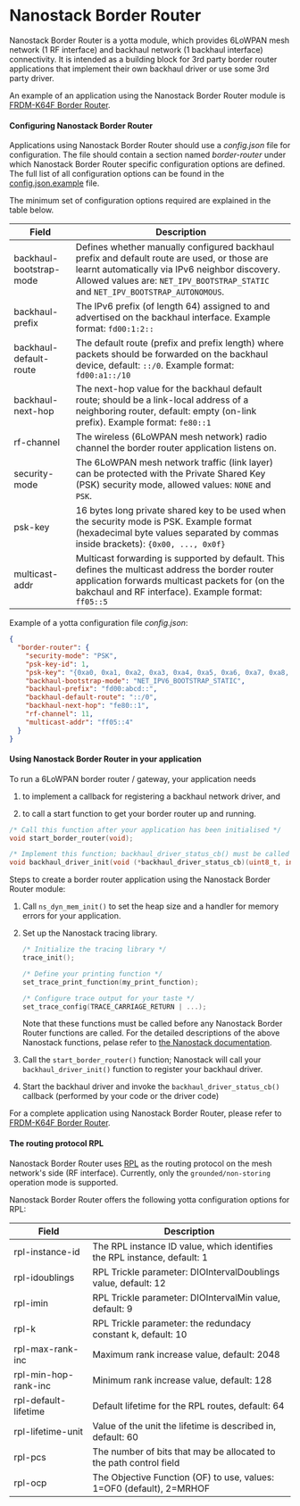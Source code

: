 # Nanostack Border Router
Nanostack Border Router is a yotta module, which provides 6LoWPAN mesh network (1 RF interface) and backhaul network (1 backhaul interface) connectivity. It is intended as a building block for 3rd party border router applications that implement their own backhaul driver or use some 3rd party driver.

An example of an application using the Nanostack Border Router module is [FRDM-K64F Border Router](https://github.com/ARMmbed/k64f-border-router).

#### Configuring Nanostack Border Router
Applications using Nanostack Border Router should use a *config.json* file for configuration. The file should contain a section named *border-router* under which Nanostack Border Router specific configuration options are defined. The full list of all configuration options can be found in the [config.json.example](config.json.example) file.

The minimum set of configuration options required are explained in the table below.

| Field                               | Description                                                   |
|-------------------------------------|---------------------------------------------------------------|
| backhaul-bootstrap-mode             | Defines whether manually configured backhaul prefix and default route are used, or those are learnt automatically via IPv6 neighbor discovery. Allowed values are: `NET_IPV_BOOTSTRAP_STATIC` and `NET_IPV_BOOTSTRAP_AUTONOMOUS`. |
| backhaul-prefix                     | The IPv6 prefix (of length 64) assigned to and advertised on the backhaul interface. Example format: `fd00:1:2::` |
| backhaul-default-route              | The default route (prefix and prefix length) where packets should be forwarded on the backhaul device, default: `::/0`. Example format: `fd00:a1::/10` |
| backhaul-next-hop                   | The next-hop value for the backhaul default route; should be a link-local address of a neighboring router, default: empty (on-link prefix). Example format: `fe80::1` |
| rf-channel                          | The wireless (6LoWPAN mesh network) radio channel the border router application listens on. |
| security-mode                       | The 6LoWPAN mesh network traffic (link layer) can be protected with the Private Shared Key (PSK) security mode, allowed values: `NONE` and `PSK`. |
| psk-key                             | 16 bytes long private shared key to be used when the security mode is PSK. Example format (hexadecimal byte values separated by commas inside brackets): `{0x00, ..., 0x0f}` |
| multicast-addr                      | Multicast forwarding is supported by default. This defines the multicast address the border router application forwards multicast packets for (on the bakchaul and RF interface). Example format: `ff05::5` |

Example of a yotta configuration file *config.json*:

```json
{
  "border-router": {
	"security-mode": "PSK",
	"psk-key-id": 1,
	"psk-key": "{0xa0, 0xa1, 0xa2, 0xa3, 0xa4, 0xa5, 0xa6, 0xa7, 0xa8, 0xa9, 0xaa, 0xab, 0xac, 0xad, 0xae, 0xaf}",
	"backhaul-bootstrap-mode": "NET_IPV6_BOOTSTRAP_STATIC",
	"backhaul-prefix": "fd00:abcd::",
	"backhaul-default-route": "::/0",
	"backhaul-next-hop": "fe80::1",
	"rf-channel": 11,
	"multicast-addr": "ff05::4"
  }
}
```

#### Using Nanostack Border Router in your application
To run a 6LoWPAN border router / gateway, your application needs

1. to implement a callback for registering a backhaul network driver, and

2. to call a start function to get your border router up and running.

```C
/* Call this function after your application has been initialised */
void start_border_router(void);

/* Implement this function; backhaul_driver_status_cb() must be called by your app or the backhaul driver */
void backhaul_driver_init(void (*backhaul_driver_status_cb)(uint8_t, int8_t));
```

Steps to create a border router application using the Nanostack Border Router module:

1. Call `ns_dyn_mem_init()` to set the heap size and a handler for memory errors for your application.

2. Set up the Nanostack tracing library.
   ```C
   /* Initialize the tracing library */
   trace_init(); 

   /* Define your printing function */
   set_trace_print_function(my_print_function);

   /* Configure trace output for your taste */
   set_trace_config(TRACE_CARRIAGE_RETURN | ...);
   ```

   Note that these functions must be called before any Nanostack Border Router functions are called. For the detailed descriptions of the above Nanostack functions, pelase refer to [the Nanostack documentation](https://github.com/ARMmbed/sal-stack-nanostack/tree/master/docs).

3. Call the `start_border_router()` function; Nanostack will call your `backhaul_driver_init()` function to register your backhaul driver.

4. Start the backhaul driver and invoke the `backhaul_driver_status_cb()` callback (performed by your code or the driver code)

For a complete application using Nanostack Border Router, please refer to [FRDM-K64F Border Router](https://github.com/ARMmbed/k64f-border-router).

#### The routing protocol RPL
Nanostack Border Router uses [RPL](https://tools.ietf.org/html/rfc6550) as the routing protocol on the mesh network's side (RF interface). Currently, only the `grounded/non-storing` operation mode is supported.

Nanostack Border Router offers the following yotta configuration options for RPL:

| Field                               | Description                                             |
|-------------------------------------|---------------------------------------------------------|
| rpl-instance-id                     | The RPL instance ID value, which identifies the RPL instance, default: 1 |
| rpl-idoublings                      | RPL Trickle parameter: DIOIntervalDoublings value, default: 12 |
| rpl-imin                            | RPL Trickle parameter: DIOIntervalMin value, default: 9 |
| rpl-k                               | RPL Trickle parameter: the redundacy constant k, default: 10 |
| rpl-max-rank-inc                    | Maximum rank increase value, default:  2048|
| rpl-min-hop-rank-inc                | Minimum rank increase value, default: 128 |
| rpl-default-lifetime                | Default lifetime for the RPL routes, default: 64 |
| rpl-lifetime-unit                   | Value of the unit the lifetime is described in, default: 60 |
| rpl-pcs                             | The number of bits that may be allocated to the path control field |
| rpl-ocp                             | The Objective Function (OF) to use, values: 1=OF0 (default), 2=MRHOF |
